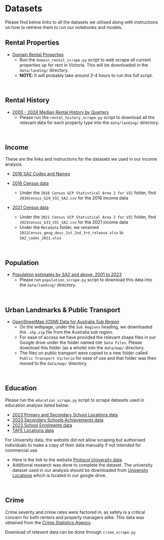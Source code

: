 # Datasets
Please find below links to all the datasets we utilised along with instructions on how to retrieve them to run our notebooks and models. 

## Rental Properties
- [Domain Rental Properties](https://domain.com.au)
  - Run the `domain_rental_scrape.py` script to web scrape all current properties up for rent in Victoria. This will be downloaded in the `data/landing/` directory.
  - **NOTE:** It will probably take around 3-4 hours to run this full script.

<br> 

## Rental History
- [2000 - 2024 Median Rental History by Quarters](https://data.aurin.org.au/dataset/au-govt-abs-sa2-2016-aust-na)
  - Please run the `rental_history_scrape.py` script to download all the relevant data for each property type into the `data/landing/` directory. 

<br>

## Income
These are the links and instructions for the datasets we used in our income analysis. 
- [2016 SA2 Codes and Names](https://data.aurin.org.au/dataset/au-govt-abs-sa2-2016-aust-na)

- [2016 Census data](https://www.abs.gov.au/census/find-census-data/datapacks/download/2016_GCP_SA2_for_VIC_short-header.zip)
  - Under the `2016 Census GCP Statistical Area 2 for VIC` folder, find `2016Census_G29_VIC_SA2.csv` for the 2016 income data

- [2021 Census data](https://www.abs.gov.au/census/find-census-data/datapacks/download/2021_GCP_SA2_for_VIC_short-header.zip)
  - Under the `2021 Census GCP Statistical Area 2 for VIC` folder, find `2021Census_G33_VIC_SA2.csv` for the 2021 income data
  - Under the `Metadata` folder, we renamed `2021Census_geog_desc_1st_2nd_3rd_release.xlsx` to `SA2_codes_2021.xlsx`

<br>

## Population
- [Population estimates by SA2 and above, 2001 to 2023](https://www.abs.gov.au/statistics/people/population/regional-population/2022-23/32180DS0003_2001-23.xlsx)
  - Please run `population_scrape.py` script to download this data into the `data/landing/` directory.

<br>

## Urban Landmarks & Public Transport
- [OpenStreetMap (OSM) Data for Australia Sub Region](https://download.geofabrik.de/australia-oceania.html)
  - On the webpage, under the `Sub Regions` heading, we downloaded the `.shp.zip` file from the Australia sub region.
  - For ease of access we have provided the relevant shape files in our Google drive under the folder named `OSM Data Files`. Please download this folder (as a whole) into the `data/map/` directory. 
  - The files on public transport were copied to a new folder called `Public Transport Victoria` for ease of use and that folder was then moved to the `data/map/` directory. 
  
<br>

## Education
Please run the `education_scrape.py` script to scrape datasets used in education analysis listed below:

- [2023 Primary and Secondary School Locations data](https://www.education.vic.gov.au/Documents/about/research/datavic/dv346-schoollocations2023.csv)
- [2023 Secondary Schools Achievements data](https://www.vcaa.vic.edu.au/Documents/statistics/2023/2023SeniorSecondaryCompletionAndAchievementInformation.xlsx)
- [2023 School Enrolments data](https://www.education.vic.gov.au/Documents/about/research/datavic/dv355-VIC%20All%20Schools%20Enrolments%202023.csv)
- [TAFE Locations data](https://www.vic.gov.au/find-my-local-tafe)

For University data, the website did not allow scraping but authorised individuals to make a copy of their data manually if not intended for commercial use. 

  - Here is the link to the website [Protocol University data](https://universityreviews.com.au/list-of-universities/victoria/#google_vignette)
  - Additional research was done to complete the dataset. The university dataset used in our analysis should be downloaded from [University Locations](https://drive.google.com/file/d/1JeagnK1mksrDNj3ZoB-oANyZi-Cakx3f/view?usp=share_link) which is located in our google drive.

  <br>

  ## Crime
  Crime severity and crime rates were factored in, as safety is a critical concern for both renters and property managers alike. This data was obtained from the [Crime Statistics Agency](https://www.crimestatistics.vic.gov.au/).

  Download of relevent data can be done through `crime_scrape.py`